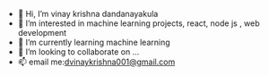 - 👋 Hi, I’m vinay krishna dandanayakula
- 👀 I’m interested in machine learning projects, react, node js , web development
- 🌱 I’m currently learning machine learning
- 💞️ I’m looking to collaborate on ...
- 📫 email me:dvinaykrishna001@gmail.com

<!---
dvk001/dvk001 is a ✨ special ✨ repository because its `README.md` (this file) appears on your GitHub profile.
You can click the Preview link to take a look at your changes.
--->
